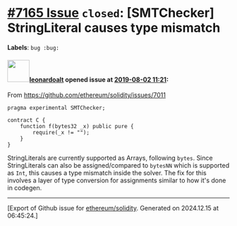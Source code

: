 # [\#7165 Issue](https://github.com/ethereum/solidity/issues/7165) `closed`: [SMTChecker] StringLiteral causes type mismatch
**Labels**: `bug :bug:`


#### <img src="https://avatars.githubusercontent.com/u/504195?u=ce2facd14af9fd474ebff49f0d44891f56f7500f&v=4" width="50">[leonardoalt](https://github.com/leonardoalt) opened issue at [2019-08-02 11:21](https://github.com/ethereum/solidity/issues/7165):

From https://github.com/ethereum/solidity/issues/7011

```
pragma experimental SMTChecker;
  
contract C {
    function f(bytes32 _x) public pure {
        require(_x != "");
    }
}
```

StringLiterals are currently supported as Arrays, following `bytes`. Since StringLiterals can also be assigned/compared to `bytesNN` which is supported as `Int`, this causes a type mismatch inside the solver.
The fix for this involves a layer of type conversion for assignments similar to how it's done in codegen.




-------------------------------------------------------------------------------



[Export of Github issue for [ethereum/solidity](https://github.com/ethereum/solidity). Generated on 2024.12.15 at 06:45:24.]
